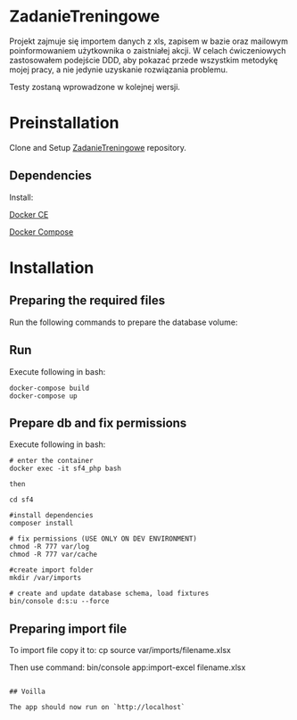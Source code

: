 # ZadanieTreningowe

Projekt zajmuje się importem danych z xls, zapisem w bazie oraz mailowym poinformowaniem użytkownika o zaistniałej akcji.
W celach ćwiczeniowych zastosowałem podejście DDD, aby pokazać przede wszystkim metodykę mojej pracy, a nie jedynie uzyskanie rozwiązania problemu.

Testy zostaną wprowadzone w kolejnej wersji.

# Preinstallation

Clone and Setup [ZadanieTreningowe](https://github.com/kamildziemba/ZadanieTreningowe) repository.

## Dependencies

Install: 

[Docker CE](#Install-Docker-Ubuntu)

[Docker Compose](#Install-Docker-Compose)

# Installation

## Preparing the required files

Run the following commands to prepare the database volume:

## Run

Execute following in bash:

```shell
docker-compose build
docker-compose up
```

## Prepare db and fix permissions

Execute following in bash:

```shell
# enter the container
docker exec -it sf4_php bash

then

cd sf4

#install dependencies
composer install

# fix permissions (USE ONLY ON DEV ENVIRONMENT)
chmod -R 777 var/log
chmod -R 777 var/cache

#create import folder
mkdir /var/imports

# create and update database schema, load fixtures
bin/console d:s:u --force
```

## Preparing import file

To import file copy it to:
cp source var/imports/filename.xlsx

Then use command:
bin/console app:import-excel filename.xlsx

```

## Voilla

The app should now run on `http://localhost`
